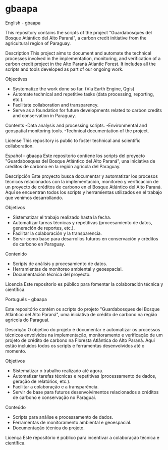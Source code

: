 # gbaapa
English - gbaapa

This repository contains the scripts of the project "Guardabosques del Bosque Atlántico del Alto Paraná", a carbon credit initiative from the agricultural region of Paraguay.

Description
This project aims to document and automate the technical processes involved in the implementation, monitoring, and verification of a carbon credit project in the Alto Paraná Atlantic Forest. It includes all the scripts and tools developed as part of our ongoing work.

Objectives
- Systematize the work done so far. (Via Earth Engine, Qgis)
- Automate technical and repetitive tasks (data processing, reporting, etc.).
- Facilitate collaboration and transparency.
- Serve as a foundation for future developments related to carbon credits and conservation in Paraguay.

Contents
-Data analysis and processing scripts.
-Environmental and geospatial monitoring tools.
-Technical documentation of the project.

License
This repository is public to foster technical and scientific collaboration. 

Español - gbaapa
Este repositorio contiene los scripts del proyecto "Guardabosques del Bosque Atlántico del Alto Paraná", una iniciativa de créditos de carbono en la región agrícola del Paraguay.

Descripción
Este proyecto busca documentar y automatizar los procesos técnicos relacionados con la implementación, monitoreo y verificación de un proyecto de créditos de carbono en el Bosque Atlántico del Alto Paraná. Aquí se encuentran todos los scripts y herramientas utilizados en el trabajo que venimos desarrollando.

Objetivos
- Sistematizar el trabajo realizado hasta la fecha.
- Automatizar tareas técnicas y repetitivas (procesamiento de datos, generación de reportes, etc.).
- Facilitar la colaboración y la transparencia.
- Servir como base para desarrollos futuros en conservación y créditos de carbono en Paraguay.

Contenido
- Scripts de análisis y procesamiento de datos.
- Herramientas de monitoreo ambiental y geoespacial.
- Documentación técnica del proyecto.

Licencia
Este repositorio es público para fomentar la colaboración técnica y científica.

Português - gbaapa

Este repositório contém os scripts do projeto "Guardabosques del Bosque Atlántico del Alto Paraná", uma iniciativa de crédito de carbono na região agrícola do Paraguai.

Descrição
O objetivo do projeto é documentar e automatizar os processos técnicos envolvidos na implementação, monitoramento e verificação de um projeto de crédito de carbono na Floresta Atlântica do Alto Paraná. Aqui estão incluídos todos os scripts e ferramentas desenvolvidos até o momento.

Objetivos
- Sistematizar o trabalho realizado até agora.
- Automatizar tarefas técnicas e repetitivas (processamento de dados, geração de relatórios, etc.).
- Facilitar a colaboração e a transparência.
- Servir de base para futuros desenvolvimentos relacionados a créditos de carbono e conservação no Paraguai.

Conteúdo
- Scripts para análise e processamento de dados.
- Ferramentas de monitoramento ambiental e geoespacial.
- Documentação técnica do projeto.

Licença
Este repositório é público para incentivar a colaboração técnica e científica.

